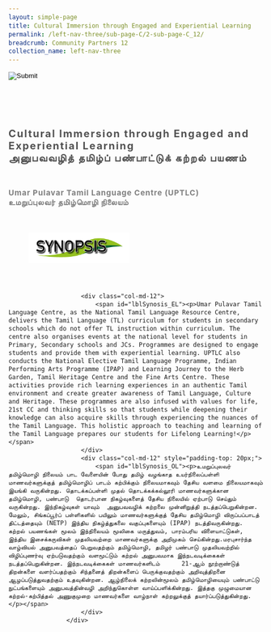 ```yaml
---
layout: simple-page
title: Cultural Immersion through Engaged and Experiential Learning
permalink: /left-nav-three/sub-page-C/2-sub-page-C_12/
breadcrumb: Community Partners 12 
collection_name: left-nav-three
---
```




<input type="image" name="btnBack" id="btnBack" onclick="goBack()" src="/images/btnBack.png" style="height:70px;">


<link href="/misc/bootstrap.min.css" rel="stylesheet" />
<link href="/misc/Site.css" rel="stylesheet" />
<style>
    .divSPMain {
        padding: 20px;
        padding-top: 20px;
        text-align: justify;
        border-radius: 20px;
    }
    .divSPInfo {
        padding-top: 1px;
    }
</style>
<script>
        function goBack() {
          window.history.back();
        }
        </script>
        
<div id="PanelSess">
     <div class="col-md-12" style="padding-top: 40px;">
                    <span id="lblTitle_EL" style="font-weight: bold; font-size: 20px; letter-spacing: 2px; color: #525252">Cultural Immersion through Engaged and Experiential Learning <br>அனுபவவழித் தமிழ்ப் பண்பாட்டுக் கற்றல் பயணம்</span>
                </div>
                <div class="col-md-12" style="padding-top: 30px;">
                    <b style="font-size: 17px; color: #525252; display: none;">SCHOOL / ORGANISATION</b><br />
                    <span id="lblOrg_EL" style="font-weight: bold; font-size: 15px; letter-spacing: 1px; color: #7f7f7f">Umar Pulavar Tamil Language Centre (UPTLC)<br>உமறுப்புலவர் தமிழ்மொழி நிலையம் </span>
                </div>
    <div class="row divSPMain">
        <h2 style="text-decoration: underline; padding-left: 20px;">
            <img src="/images/sessions/HderSynopsis.png" style="height: 60px;width:199px;" /></h2>
        <div class="col-md-2">
        </div>
    </div>
    <div class="col-md-2">
    </div>
 <div class="divSPInfo col-md-10">

                        <div class="col-md-12">
                            <span id="lblSynosis_EL"><p>Umar Pulavar Tamil Language Centre, as the National Tamil Language Resource Centre, delivers the Tamil Language (TL) curriculum for students in secondary schools which do not offer TL instruction within curriculum. The centre also organises events at the national level for students in Primary, Secondary schools and JCs. Programmes are designed to engage students and provide them with experiential learning. UPTLC also conducts the National Elective Tamil Language Programme, Indian Performing Arts Programme (IPAP) and Learning Journey to the Herb Garden, Tamil Heritage Centre and the Fine Arts Centre. These activities provide rich learning experiences in an authentic Tamil environment and create greater awareness of Tamil Language, Culture and Heritage. These programmes are also infused with values for life, 21st CC and thinking skills so that students while deepening their knowledge can also acquire skills through experiencing the nuances of the Tamil Language. This holistic approach to teaching and learning of the Tamil Language prepares our students for Lifelong Learning!</p></span>
                        </div>
                        <div class="col-md-12" style="padding-top: 20px;">
                            <span id="lblSynosis_OL"><p>உமறுப்புலவர் தமிழ்மொழி நிலையம் பாட வேளையின் போது தமிழ் வழங்காத உயர்நிலைப்பள்ளி மாணவர்களுக்குத் தமிழ்மொழிப் பாடம் கற்பிக்கும் நிலையமாகவும் தேசிய வளமை நிலையமாகவும் இயங்கி வருகின்றது. தொடக்கப்பள்ளி முதல் தொடக்கக்கல்லூரி மாணவர்களுக்கான தமிழ்மொழி, பண்பாடு  தொடர்பான நிகழ்வுகளைத் தேசிய நிலையில் ஏற்பாடு செய்தும் வருகின்றது. இந்நிகழ்வுகள் யாவும்  அனுபவவழிக் கற்றலை முன்னிறுத்தி நடத்தப்பெறுகின்றன. மேலும், சிங்கப்பூர்ப் பள்ளிகளில் பயிலும் மாணவர்களுக்குத் தேசிய தமிழ்மொழி விருப்பப்பாடத் திட்டத்தையும் (NETP) இந்திய நிகழ்த்துகலை வகுப்புகளையும் (IPAP) நடத்திவருகின்றது.       கற்றல் பயணங்கள் மூலம் இந்நிலையம் மூலிகை மருத்துவம், பாரம்பரிய விளையாட்டுகள், இந்திய இசைக்கருவிகள் முதலியவற்றை மாணவர்களுக்கு அறிமுகம் செய்கின்றது.மரபுசார்ந்த வாழ்வியல் அனுபவத்தைப் பெறுவதற்கும் தமிழ்மொழி, தமிழர் பண்பாடு முதலியவற்றில் விழிப்புணர்வு ஏற்படுவதற்கும் வளமூட்டும் கற்றல் அனுபவமாக இந்நடவடிக்கைகள் நடத்தப்பெறுகின்றன. இந்நடவடிக்கைகள் மாணவர்களிடம்      21-ஆம் நூற்றாண்டுத் திறன்களை வளர்ப்பதற்கும் சிந்தனைத் திறன்களைப் பெருக்குவதற்கும் அறிவுத்திறனை ஆழப்படுத்துவதற்கும் உதவுகின்றன. ஆழ்நிலைக் கற்றலின்மூலம் தமிழ்மொழியையும் பண்பாட்டு நுட்பங்களையும் அனுபவத்தின்வழி அறிந்துகொள்ள வாய்ப்பளிக்கின்றது. இத்தகு முழுமையான கற்றல்-கற்பித்தல் அணுகுமுறை மாணவர்களை வாழ்நாள் கற்றலுக்குத் தயார்ப்படுத்துகின்றது.</p></span>
                        </div>
                    </div>

</div>
